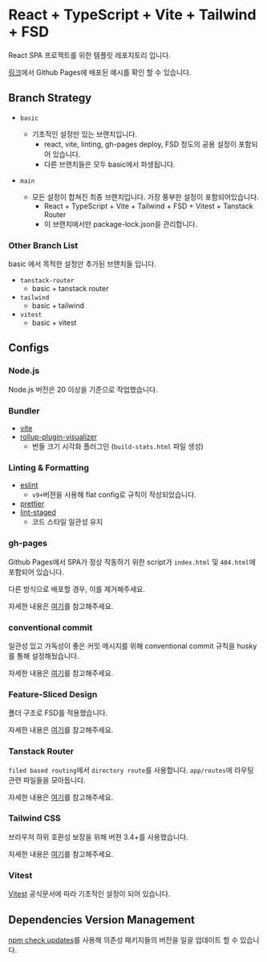 # React + TypeScript + Vite + Tailwind + FSD

React SPA 프로젝트를 위한 템플릿 레포지토리 입니다.

[링크](https://logone72.github.io/react-ts-vite-tailwind-template/)에서 Github Pages에 배포된 예시를 확인 할 수 있습니다.

## Branch Strategy

- `basic`
  - 기초적인 설정만 있는 브랜치입니다. 
    - react, vite, linting, gh-pages deploy, FSD 정도의 공용 설정이 포함되어 있습니다.
    - 다른 브랜치들은 모두 basic에서 파생됩니다.

- `main` 
  - 모든 설정이 합쳐진 최종 브랜치입니다. 가장 풍부한 설정이 포함되어있습니다.
    - React + TypeScript + Vite + Tailwind + FSD + Vitest + Tanstack Router
    - 이 브랜치에서만 package-lock.json을 관리합니다.

### Other Branch List

basic 에서 목적한 설정만 추가된 브랜치들 입니다.

- `tanstack-router`
  - basic + tanstack router
- `tailwind`
  - basic + tailwind
- `vitest`
  - basic + vitest

## Configs

### Node.js

Node.js 버전은 20 이상을 기준으로 작업했습니다.

### Bundler

- [vite](https://vite.dev/guide/)
- [rollup-plugin-visualizer](https://github.com/btd/rollup-plugin-visualizer)
  - 번들 크기 시각화 플러그인 (`build-stats.html` 파일 생성)

### Linting & Formatting

- [eslint](https://eslint.org/docs/latest/use/getting-started)
  - `v9+`버젼을 사용해 flat config로 규칙이 작성되었습니다.
- [prettier](https://prettier.io/docs/)
- [lint-staged](https://github.com/lint-staged/lint-staged)
  - 코드 스타일 일관성 유지

### gh-pages

Github Pages에서 SPA가 정상 작동하기 위한 script가 `index.html` 및 `404.html`에 포함되어 있습니다.

다른 방식으로 배포할 경우, 이를 제거해주세요.

자세한 내용은 [여기](./docs/gh-pages.md)를 참고해주세요.


### conventional commit

일관성 있고 가독성이 좋은 커밋 메시지를 위해 conventional commit 규칙을 husky를 통해 설정해뒀습니다.

자세한 내용은 [여기](./docs/conventional-commit.md)를 참고해주세요.


### Feature-Sliced Design

폴더 구조로 FSD를 적용했습니다.

자세한 내용은 [여기](./docs/feature-sliced-design.md)를 참고해주세요.


### Tanstack Router

`filed based routing`에서 `directory route`를 사용합니다. `app/routes`에 라우팅 관련 파일들을 모아둡니다.

자세한 내용은 [여기](./docs/tanstack-router.md)를 참고해주세요.

### Tailwind CSS

브라우저 하위 호환성 보장을 위해 버젼 3.4+를 사용했습니다.

자세한 내용은 [여기](./docs/tailwind-css.md)를 참고해주세요.

### Vitest

[Vitest](https://vitest.dev/guide/) 공식문서에 따라 기초적인 설정이 되어 있습니다.

## Dependencies Version Management

[npm check updates](./docs/npm-check-updates.md)를 사용해 의존성 패키지들의 버전을 일괄 업데이트 할 수 있습니다.




